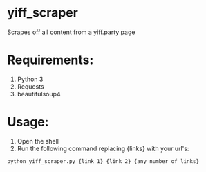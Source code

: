 # yiff_scraper
Scrapes off all content from a yiff.party page

# Requirements:
1. Python 3
2. Requests
3. beautifulsoup4

# Usage:
1. Open the shell
2. Run the following command replacing {links} with your url's:
```
python yiff_scraper.py {link 1} {link 2} {any number of links}
```
